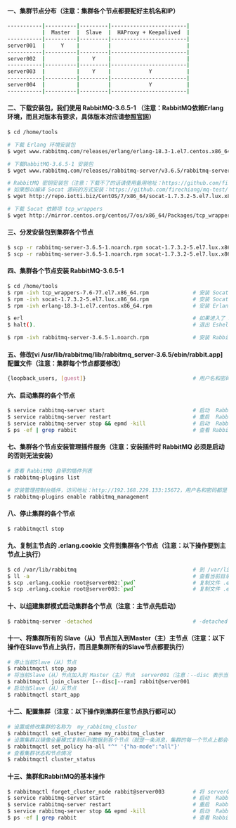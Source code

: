 #### 一、集群节点分布（注意：集群各个节点都要配好主机名和IP）
```bash
-----------|----------|---------|------------------------|
           |  Master  |  Slave  |  HAProxy + Keepalived  |
-----------|----------|---------|------------------------|
server001  |     Y    |         |                        |
-----------|----------|---------|------------------------|
server002  |          |    Y    |                        |
-----------|----------|---------|------------------------|
server003  |          |    Y    |            Y           |
-----------|----------|---------|------------------------|
server004  |          |         |            Y           |
-----------|----------|---------|------------------------|
```
#### 二、下载安装包，我们使用 RabbitMQ-3.6.5-1 （注意：RabbitMQ依赖Erlang环境，而且对版本有要求，具体版本对应请[参照官网](https://www.rabbitmq.com/which-erlang.html)）
```bash
$ cd /home/tools

# 下载 Erlang 环境安装包
$ wget www.rabbitmq.com/releases/erlang/erlang-18.3-1.el7.centos.x86_64.rpm   

# 下载RabbitMQ-3.6.5-1 安装包             
$ wget www.rabbitmq.com/releases/rabbitmq-server/v3.6.5/rabbitmq-server-3.6.5-1.noarch.rpm 

# RabbitMQ 密钥安装包（注意：下载不了的话请使用备用地址：https://github.com/firechiang/mq-test/raw/master/rabbitmq/data/socat-1.7.3.2-5.el7.lux.x86_64.rpm）
# 如果想以编译 Socat 源码的方式安装：https://github.com/firechiang/mq-test/tree/master/rabbitmq/docs/socat-src-install.md
$ wget http://repo.iotti.biz/CentOS/7/x86_64/socat-1.7.3.2-5.el7.lux.x86_64.rpm 

# 下载 Socat 依赖项 tcp_wrappers
$ wget http://mirror.centos.org/centos/7/os/x86_64/Packages/tcp_wrappers-7.6-77.el7.x86_64.rpm
```

#### 三、分发安装包到集群各个节点
```bash
$ scp -r rabbitmq-server-3.6.5-1.noarch.rpm socat-1.7.3.2-5.el7.lux.x86_64.rpm tcp_wrappers-7.6-77.el7.x86_64.rpm erlang-18.3-1.el7.centos.x86_64.rpm root@server002:`pwd`
$ scp -r rabbitmq-server-3.6.5-1.noarch.rpm socat-1.7.3.2-5.el7.lux.x86_64.rpm tcp_wrappers-7.6-77.el7.x86_64.rpm erlang-18.3-1.el7.centos.x86_64.rpm root@server003:`pwd`
```

#### 四、集群各个节点安装 RabbitMQ-3.6.5-1
```bash
$ cd /home/tools
$ rpm -ivh tcp_wrappers-7.6-77.el7.x86_64.rpm              # 安装 Socat 依赖 tcp_wrappers
$ rpm -ivh socat-1.7.3.2-5.el7.lux.x86_64.rpm              # 安装 Socat 密钥包
$ rpm -ivh erlang-18.3-1.el7.centos.x86_64.rpm             # 安装 Erlang

$ erl                                                      # 如果进入了 Eshell 命令行，说明 Erlang 安装成功了      
$ halt().                                                  # 退出 Eshell 命令行 

$ rpm -ivh rabbitmq-server-3.6.5-1.noarch.rpm              # 安装 RabbitMQ
```

#### 五、修改[vi /usr/lib/rabbitmq/lib/rabbitmq_server-3.6.5/ebin/rabbit.app]配置文件（注意：集群每个节点都要修改）
```bash
{loopback_users, [guest]}                                  # 用户名和密码
```

#### 六、启动集群的各个节点
```bash
$ service rabbitmq-server start                            # 启动  RabbitMQ 服务
$ service rabbitmq-server restart                          # 重启  RabbitMQ 服务
$ service rabbitmq-server stop && epmd -kill               # 启动  RabbitMQ 服务并且停止 Erlang 守护进程
$ ps -ef | grep rabbit                                     # 查看 RabbitMQ 进程信息
```

#### 七、集群各个节点安装管理插件服务（注意：安装插件时 RabbitMQ 必须是启动的否则无法安装）
```bash
# 查看 RabbitMQ 自带的插件列表
$ rabbitmq-plugins list                                                         

# 安装管理控制台插件，访问地址：http://192.168.229.133:15672，用户名和密码都是：guest，就是我们上面配置的
$ rabbitmq-plugins enable rabbitmq_management                                   
```

#### 八、停止集群的各个节点
```bash
$ rabbitmqctl stop
```

#### 九、复制主节点的 .erlang.cookie 文件到集群各个节点（注意：以下操作要到主节点上执行）
```bash
$ cd /var/lib/rabbitmq                                     # 到 /var/lib/rabbitmq 目录
$ ll -a                                                    # 查看当前目录下所有文件夹以及文件
$ scp .erlang.cookie root@server002:`pwd`                  # 复制文件 .erlang.cookie 到 server002 的当前目录
$ scp .erlang.cookie root@server003:`pwd`                  # 复制文件 .erlang.cookie 到 server003 的当前目录
```

#### 十、以组建集群模式启动集群各个节点（注意：主节点先启动）
```bash
$ rabbitmq-server -detached                                # -detached 就是以组建集群模式启动
```

#### 十一、将集群所有的 Slave（从）节点加入到Master（主）主节点（注意：以下操作在Slave节点上执行，而且是集群所有的Slave节点都要执行）
```bash
# 停止当前Slave（从）节点 
$ rabbitmqctl stop_app                                     
# 将当前Slave（从）节点加入到 Master（主）节点  server001（注意：--disc 表示当前节点的数据以磁盘存储的方式；--ram 表示当前节点的数据以内存存储的方式）
$ rabbitmqctl join_cluster [--disc|--ram] rabbit@server001 
# 启动当Slave（从）从节点
$ rabbitmqctl start_app                                    
```

#### 十二、配置集群（注意：以下操作到集群任意节点执行都可以）
```bash
# 设置或修改集群的名称为  my_rabbitmq_cluster
$ rabbitmqctl set_cluster_name my_rabbitmq_cluster
# 设置集群以镜像全量模式复制队列数据到各个节点（就是一条消息，集群的每一个节点上都会有，也就是说这个模式不是切片模式）       
$ rabbitmqctl set_policy ha-all "^" '{"ha-mode":"all"}'
# 查看集群状态和节点情况
$ rabbitmqctl cluster_status                              
```

#### 十三、集群和RabbitMQ的基本操作
```bash
$ rabbitmqctl forget_cluster_node rabbit@server003         # 将 server003 节点移出集群
$ service rabbitmq-server start                            # 启动  RabbitMQ 服务
$ service rabbitmq-server restart                          # 重启  RabbitMQ 服务
$ service rabbitmq-server stop && epmd -kill               # 启动  RabbitMQ 服务并且停止 Erlang 守护进程
$ ps -ef | grep rabbit                                     # 查看 RabbitMQ 进程信息
```

